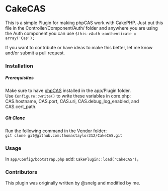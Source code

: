CakeCAS
=======

This is a simple Plugin for making phpCAS work with CakePHP. Just put this file in the Controller/Component/Auth/ folder and anywhere you are using the Auth component you can use ```$this->Auth->authenticate = array('Cas');```

If you want to contribute or have ideas to make this better, let me know and/or submit a pull request.

### Installation

##### Prerequisites
Make sure to have [phpCAS](https://wiki.jasig.org/display/CASC/phpCAS) installed in the app/Plugin folder.  
Use ```Configure::write()``` to write these variables in core.php: CAS.hostname, CAS.port, CAS.uri, CAS.debug\_log\_enabled, and CAS.cert_path.

##### Git Clone
Run the following command in the Vendor folder:  
`git clone git@github.com:thomastaylor312/CakeCAS.git`

### Usage

In `app/Config/bootstrap.php` add: `CakePlugin::load('CakeCAS');`

### Contributors
This plugin was originally written by @snelg and modified by me.
